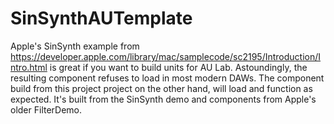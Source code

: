 SinSynthAUTemplate
==================

Apple's SinSynth example from https://developer.apple.com/library/mac/samplecode/sc2195/Introduction/Intro.html is great if you want to build units for AU Lab. Astoundingly, the resulting component refuses to load in most modern DAWs. The component build from this project project on the other hand, will load and function as expected. It's built from the SinSynth demo and components from Apple's older FilterDemo.